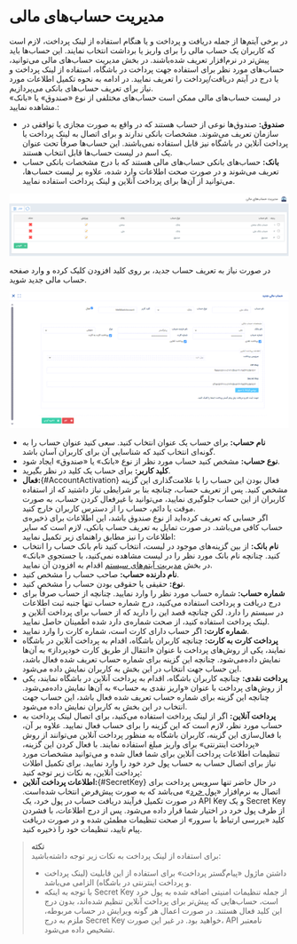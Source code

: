 # مدیریت حساب‌های مالی 

در برخی آیتم‌ها از جمله دریافت و پرداخت و یا هنگام استفاده از لینک پرداخت، لازم است که کاربران یک حساب مالی را برای واریز یا برداشت انتخاب نمایند. این حساب‌ها باید پیش‌تر در نرم‌افزار تعریف شده‌باشند. در بخش مدیریت حساب‌های مالی می‌توانید، حساب‌های مورد نظر برای استفاده جهت پرداخت در باشگاه، استفاده از لینک پرداخت و یا درج در آیتم دریافت/پرداخت را تعریف نمایید. در ادامه به نحوه تکمیل اطلاعات مورد نیاز برای تعریف حساب‌های بانکی می‌پردازیم.<br>
در لیست حساب‌های مالی ممکن است حساب‌های مختلفی از نوع «صندوق» یا «بانک» مشاهده نمایید.:<br>
- **صندوق:** صندوق‌ها نوعی از حساب هستند که در واقع به صورت مجازی یا توافقی در سازمان تعریف می‌شوند. مشخصات بانکی ندارند و برای اتصال به لینک پرداخت یا پرداخت آنلاین در باشگاه نیز قابل استفاده نمی‌باشند. این حساب‌ها صرفاً تحت عنوان یک اسم در لیست حساب‌ها قابل انتخاب هستند.<br>
- **بانک:** حساب‌های بانکی حساب‌های مالی هستند که با درج مشخصات بانکی حساب تعریف می‌شوند و در صورت صحت اطلاعات وارد شده، علاوه بر لیست حساب‌ها، می‌توانید از آن‌ها برای پرداخت آنلاین و لینک پرداخت استفاده نمایید.<br>

![لیست حساب‌ها](./Images/finantial-accounts-list-2.8.7.png)

در صورت نیاز به تعریف حساب جدید، بر روی کلید افزودن کلیک کرده و وارد صفحه حساب مالی جدید شوید. 

![اطلاعات حساب مالی](./Images/new-bank-account-2.8.7.png)

- **نام حساب:** برای حساب یک عنوان انتخاب کنید. سعی کنید عنوان حساب را به گونه‌ای انتخاب کنید که شناسایی آن برای کاربران آسان باشد.
- **نوع حساب:** مشخص کنید  حساب مورد نظر از نوع «بانک» یا «صندوق» ایجاد شود.
- **کلید کاربر:** برای حساب یک کلید در نظر بگیرید. 
- **فعال:**{#AccountActivation} فعال بودن این حساب را با علامت‌گذاری این گزینه مشخص کنید. پس از تعریف حساب، چنانچه بنا بر شرایطی نیاز داشتید که از استفاده کاربران از این حساب جلوگیری نمایید، می‌توانید با غیرفعال کردن حساب، به صورت موقت یا دائم، حساب را از دسترس کاربران خارج کنید.<br>
اگر حسابی که تعریف کرده‌اید از نوع صندوق باشد، این اطلاعات برای ذخیره‌ی حساب کافی می‌باشد. در صورت تمایل به تعریف حساب بانکی، لازم است که سایر اطلاعات را نیز مطابق راهنمای زیر تکمیل نمایید:<br>
- **نام بانک:**  از بین گزینه‌های موجود در لیست، انتخاب کنید نام بانک حساب را انتخاب کنید. چنانچه نام بانک مورد نظر را در لیست مشاهده نمی‌کنید، با جستجوی «بانک» در بخش [مدیریت آیتم‌های سیستم](https://github.com/1stco/PayamGostarDocs/blob/master/Help/Basic-Information/Management-of-system-items/Management-of-system-items.md) اقدام به افزودن آن نمایید. 
- **نام دارنده حساب:** صاحب حساب را مشخص کنید.
- **نوع:** حقیقی یا حقوقی بودن حساب را مشخص کنید.
- **شماره حساب:** شماره حساب مورد نظر را وارد نمایید. چنانچه از حساب صرفاً برای درج دریافت و پرداخت استفاده می‌کنید، درج شماره حساب تنها جنبه ثبت اطلاعات در سیستم را دارد. لکن چنانچه قصد این را دارید که از حساب برای پرداخت آنلاین و لینک پرداخت استفاده کنید، از صحت شماره‌ی دارد شده اطمینان حاصل نمایید.
- **شماره کارت:** اگر حساب دارای کارت است، شماره کارت را وارد نمایید. 
- **پرداخت کارت به کارت:** چنانچه کاربران باشگاه، اقدام به پرداخت آنلاین در باشگاه نمایند، یکی از روش‌های پرداخت با عنوان «انتقال از طریق کارت خودپرداز» به آن‌ها نمایش داده‌می‌شود. چنانچه این گزینه برای شماره حساب تعریف شده فعال باشد، این حساب جهت انتخاب در این بخش به کاربران نمایش داده می‌شود.
- **پرداخت نقدی:** چنانچه کاربران باشگاه، اقدام به پرداخت آنلاین در باشگاه نمایند، یکی از روش‌های پرداخت با عنوان «واریز نقدی به حساب» به آن‌ها نمایش داده‌می‌شود. چنانچه این گزینه برای شماره حساب تعریف شده فعال باشد، این حساب جهت انتخاب در این بخش به کاربران نمایش داده می‌شود.
- **پرداخت آنلاین:** اگر از لینک پرداخت استفاده می‌کنید، برای اتصال لینک پرداخت به حساب مورد نظر، لازم است که این گزینه را برای حساب فعال نمایید. علاوه بر آن، با فعال‌سازی این گزینه، کاربران باشگاه به منظور پرداخت آنلاین می‌توانند از روش «پرداخت اینترنتی» برای واریز مبلغ استفاده نمایند. با فعال کردن این گزینه، تنظیمات اطلاعات پرداخت آنلاین برای شما فعال شده و می‌توانید مشخصات مورد نیاز برای اتصال حساب به حساب پول خرد خود را وارد نمایید. برای تکمیل اطلات پرداخت آنلاین، به نکات زیر توجه کنید: 
- **اطلاعات پرداخت آنلاین:**{#SecretKey} در حال حاضر تنها سرویس پرداخت برای اتصال به نرم‌افزار «[پول خرد](https://poolkhord.com/)» می‌باشد که به صورت پیش‌فرض انتخاب شده‌است. در صورت تکمیل فرآیند دریافت حساب در پول خرد، یک API Key و یک Secret Key از طرف پول خرد در اختیار شما قرار داده می‌شود. پس از درج اطلاعات، با فشردن کلید «بررسی ارتباط با سرور» از صحت تنظیمات مطمئن شده و در صورت دریافت پیام تایید، تنظیمات خود را ذخیره کنید.<br>

 > **نکته**<br>
 > برای استفاده از لینک پرداخت به نکات زیر توجه داشته‌باشید:
 >- داشتن ماژول «پیام‌گستر پرداخت» برای استفاده از این قابلیت (لینک پرداخت و پرداخت اینترنتی در باشگاه) الزامی می‌باشد.
 >- با توجه به اینکه Secret Key از جمله تنظیمات امنیتی اضافه شده به پول خرد است، حساب‌هایی که پیش‌تر برای پرداخت آنلاین تنظیم شده‌اند، بدون درج این کلید فعال هستند. در صورت اعمال هر گونه ویرایش در حساب مربوطه، ملزم به درج Secret Key خواهید بود. در غیر این صورت، API نامعتبر تشخیص داده می‌شود.<br>
 
 
